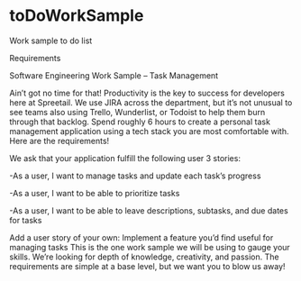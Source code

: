 # toDoWorkSample
Work sample to do list

Requirements

Software Engineering Work Sample – Task Management

Ain’t got no time for that! Productivity is the key to success for developers here at Spreetail. We use JIRA across the department, but it’s not unusual to see teams also using Trello, Wunderlist, or Todoist to help them burn through that backlog. 
Spend roughly 6 hours to create a personal task management application using a tech stack you are most comfortable with. 
Here are the requirements!

We ask that your application fulfill the following user 3 stories: 

 -As a user, I want to manage tasks and update each task’s progress

 -As a user, I want to be able to prioritize tasks

 -As a user, I want to be able to leave descriptions, subtasks, and due dates for tasks

Add a user story of your own:
Implement a feature you’d find useful for managing tasks
This is the one work sample we will be using to gauge your skills. We’re looking for depth of knowledge, creativity, and passion. The requirements are simple at a base level, but we want you to blow us away!

